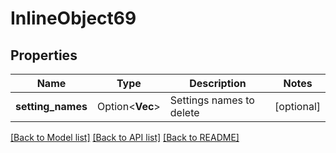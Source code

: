 # InlineObject69

## Properties

Name | Type | Description | Notes
------------ | ------------- | ------------- | -------------
**setting_names** | Option<**Vec<String>**> | Settings names to delete | [optional]

[[Back to Model list]](../README.md#documentation-for-models) [[Back to API list]](../README.md#documentation-for-api-endpoints) [[Back to README]](../README.md)


